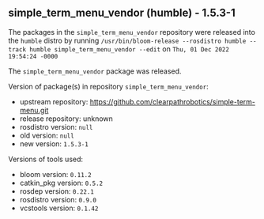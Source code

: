 ## simple_term_menu_vendor (humble) - 1.5.3-1

The packages in the `simple_term_menu_vendor` repository were released into the `humble` distro by running `/usr/bin/bloom-release --rosdistro humble --track humble simple_term_menu_vendor --edit` on `Thu, 01 Dec 2022 19:54:24 -0000`

The `simple_term_menu_vendor` package was released.

Version of package(s) in repository `simple_term_menu_vendor`:

- upstream repository: https://github.com/clearpathrobotics/simple-term-menu.git
- release repository: unknown
- rosdistro version: `null`
- old version: `null`
- new version: `1.5.3-1`

Versions of tools used:

- bloom version: `0.11.2`
- catkin_pkg version: `0.5.2`
- rosdep version: `0.22.1`
- rosdistro version: `0.9.0`
- vcstools version: `0.1.42`


